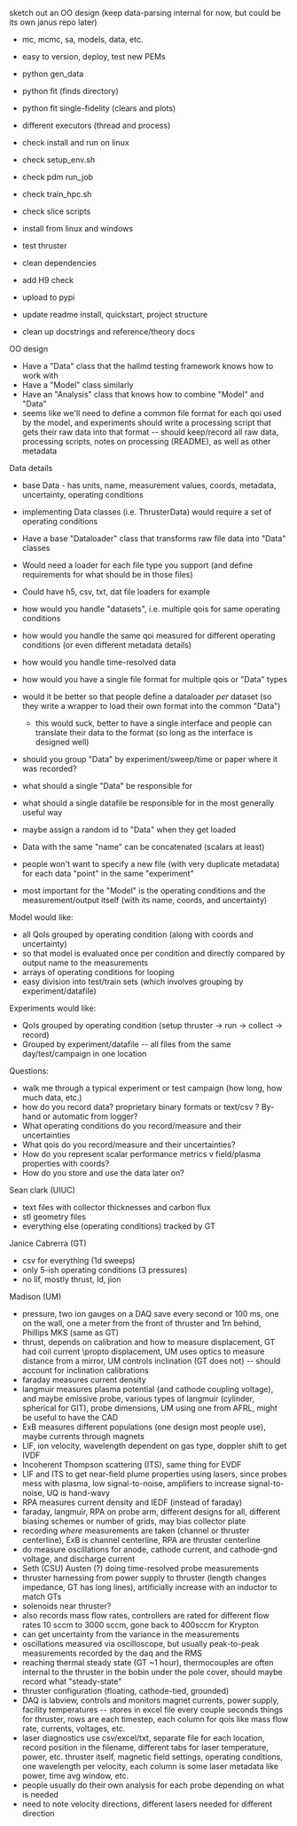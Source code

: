 sketch out an OO design (keep data-parsing internal for now, but could be its own janus repo later)
  - mc, mcmc, sa, models, data, etc.
  - easy to version, deploy, test new PEMs

- python gen_data
- python fit (finds directory)
- python fit single-fidelity (clears and plots)
- different executors (thread and process)
- check install and run on linux
- check setup_env.sh
- check pdm run_job
- check train_hpc.sh
- check slice scripts

- install from linux and windows
- test thruster 

- clean dependencies
- add H9 check
- upload to pypi
- update readme install, quickstart, project structure
- clean up docstrings and reference/theory docs

OO design
- Have a "Data" class that the hallmd testing framework knows how to work with
- Have a "Model" class similarly
- Have an "Analysis" class that knows how to combine "Model" and "Data"
- seems like we'll need to define a common file format for each qoi used by the model, and experiments should write a processing script that gets their raw data into that format -- should keep/record all raw data, processing scripts, notes on processing (README), as well as other metadata

Data details
- base Data - has units, name, measurement values, coords, metadata, uncertainty, operating conditions
- implementing Data classes (i.e. ThrusterData) would require a set of operating conditions
- Have a base "Dataloader" class that transforms raw file data into "Data" classes
- Would need a loader for each file type you support (and define requirements for what should be in those files)
- Could have h5, csv, txt, dat file loaders for example

- how would you handle "datasets", i.e. multiple qois for same operating conditions
- how would you handle the same qoi measured for different operating conditions (or even different metadata details)
- how would you handle time-resolved data
- how would you have a single file format for multiple qois or "Data" types
- would it be better so that people define a dataloader _per_ dataset (so they write a wrapper to load their own format into the common "Data") 
  - this would suck, better to have a single interface and people can translate their data to the format (so long as the interface is designed well)
- should you group "Data" by experiment/sweep/time or paper where it was recorded?

- what should a single "Data" be responsible for
- what should a single datafile be responsible for in the most generally useful way

- maybe assign a random id to "Data" when they get loaded
- Data with the same "name" can be concatenated (scalars at least)
- people won't want to specify a new file (with very duplicate metadata) for each data "point" in the same "experiment"
- most important for the "Model" is the operating conditions and the measurement/output itself (with its name, coords, and uncertainty)

Model would like:
- all QoIs grouped by operating condition (along with coords and uncertainty)
- so that model is evaluated once per condition and directly compared by output name to the measurements
- arrays of operating conditions for looping
- easy division into test/train sets (which involves grouping by experiment/datafile)

Experiments would like:
- QoIs grouped by operating condition (setup thruster -> run -> collect -> record)
- Grouped by experiment/datafile -- all files from the same day/test/campaign in one location

Questions:
- walk me through a typical experiment or test campaign (how long, how much data, etc.)
- how do you record data? proprietary binary formats or text/csv ? By-hand or automatic from logger?
- What operating conditions do you record/measure and their uncertainties
- What qois do you record/measure and their uncertainties?
- How do you represent scalar performance metrics v field/plasma properties with coords?
- How do you store and use the data later on?

Sean clark (UIUC)
- text files with collector thicknesses and carbon flux
- stl geometry files
- everything else (operating conditions) tracked by GT

Janice Cabrerra (GT)
- csv for everything (1d sweeps)
- only 5-ish operating conditions (3 pressures)
- no lif, mostly thrust, Id, jion 

Madison (UM)
- pressure, two ion gauges on a DAQ save every second or 100 ms, one on the wall, one a meter from the front of thruster and 1m behind, Phillips MKS (same as GT)
- thrust, depends on calibration and how to measure displacement, GT had coil current \propto displacement, UM uses optics to measure distance from a mirror, UM controls inclination (GT does not) -- should account for inclination calibrations
- faraday measures current density
- langmuir measures plasma potential (and cathode coupling voltage), and maybe emissive probe, various types of langmuir (cylinder, spherical for GIT), probe dimensions, UM using one from AFRL, might be useful to have the CAD
- ExB measures different populations (one design most people use), maybe currents through magnets
- LIF, ion velocity, wavelength dependent on gas type, doppler shift to get IVDF
- Incoherent Thompson scattering (ITS), same thing for EVDF
- LIF and ITS to get near-field plume properties using lasers, since probes mess with plasma, low signal-to-noise, amplifiers to increase signal-to-noise, UQ is hand-wavy
- RPA measures current density and IEDF (instead of faraday)
- faraday, langmuir, RPA on probe arm, different designs for all, different biasing schemes or number of grids, may bias collector plate
- recording _where_ measurements are taken (channel or thruster centerline), ExB is channel centerline, RPA are thruster centerline
- do measure oscillations for anode, cathode current, and cathode-gnd voltage, and discharge current
- Seth (CSU) Austen (?) doing time-resolved probe measurements
- thruster harnessing from power supply to thruster (length changes impedance, GT has long lines), artificially increase with an inductor to match GTs
- solenoids near thruster?
- also records mass flow rates, controllers are rated for different flow rates 10 sccm to 3000 sccm, gone back to 400sccm for Krypton
- can get uncertainty from the variance in the measurements
- oscillations measured via oscilloscope, but usually peak-to-peak measurements recorded by the daq and the RMS
- reaching thermal steady state (GT ~1 hour), thermocouples are often internal to the thruster in the bobin under the pole cover, should maybe record what "steady-state"
- thruster configuration (floating, cathode-tied, grounded)
- DAQ is labview, controls and monitors magnet currents, power supply, facility temperatures -- stores in excel file every couple seconds things for thruster, rows are each timestep, each column for qois like mass flow rate, currents, voltages, etc.
- laser diagnostics use csv/excel/txt, separate file for each location, record position in the filename, different tabs for laser temperature, power, etc. thruster itself, magnetic field settings, operating conditions, one wavelength per velocity, each column is some laser metadata like power, time avg window, etc.
- people usually do their own analysis for each probe depending on what is needed
- need to note velocity directions, different lasers needed for different direction
